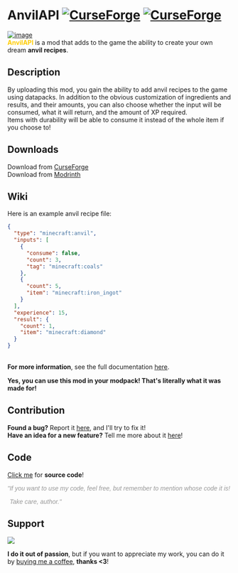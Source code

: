 # AnvilAPI [![CurseForge](http://cf.way2muchnoise.eu/full_634377_downloads.svg)](https://curseforge.com/minecraft/mc-mods/anvilapi) [![CurseForge](http://cf.way2muchnoise.eu/versions/For%20MC_634377_all.svg)](https://curseforge.com/minecraft/mc-mods/anvilapi)
[![image](https://imgur.com/LHUPcn3.png)](https://curseforge.com/minecraft/mc-mods/anvilapi "You can download this mod here!")\
<span style="color: #ffcc00;">**AnvilAPI**</span> is a mod that adds to the game the ability to create your own dream **anvil recipes**.

## Description

By uploading this mod, you gain the ability to add anvil recipes to the game using datapacks. In addition to the obvious customization of ingredients and results, and their amounts, you can also choose whether the input will be consumed, what it will return, and the amount of XP required.\
Items with durability will be able to consume it instead of the whole item if you choose to!

## Downloads

Download from [CurseForge](https://curseforge.com/minecraft/mc-mods/anvilapi "Then just click download ;)")\
Download from [Modrinth](https://modrinth.com/mod/anvilapi "Then just click download ;)")

## Wiki

Here is an example anvil recipe file:
```json
{
  "type": "minecraft:anvil",
  "inputs": [
    {
      "consume": false,
      "count": 3,
      "tag": "minecraft:coals"
    },
    {
      "count": 5,
      "item": "minecraft:iron_ingot"
    }
  ],
  "experience": 15,
  "result": {
    "count": 1,
    "item": "minecraft:diamond"
  }
}
```
\
**For more information**, see the full documentation [here](https://github.com/Hantonik/AnvilAPI/wiki "Here you will find answers to (almost) all your questions!").

**Yes, you can use this mod in your modpack! That's literally what it was made for!**

## Contribution

**Found a bug?** Report it [here](https://github.com/Hantonik/AnvilAPI/issues/new?labels=bug&amp;template=bug_report.md "Enter all the necessary information!"), and I'll try to fix it!\
**Have an idea for a new feature?** Tell me more about it [here](https://github.com/Hantonik/AnvilAPI/issues/new?labels=enhancement&amp;template=feature_request.md "I'm open to suggestions!")!

## Code

[Click me](https://github.com/Hantonik/AnvilAPI "All the magic is here!") for **source code**!

<em><span style="font-family: 'comic sans ms', sans-serif; color: #999999">"If you want to use my code, feel free, but remember to mention whose code it is!</span></em>
<em><p style="padding-left: 5px;"><span style="font-family: 'comic sans ms', sans-serif; color: #999999">Take care, author."</span></p></em>

## Support
<a title="Thanks!" href="https://www.buymeacoffee.com/hantonik"><img src="https://img.buymeacoffee.com/button-api/?text=Buy me a coffee&amp;emoji=&amp;slug=hantonik&amp;button_colour=FFDD00&amp;font_colour=000000&amp;font_family=Cookie&amp;outline_colour=000000&amp;coffee_colour=ffffff" /></a>

**I do it out of passion**, but if you want to appreciate my work, you can do it by [buying me a coffee](https://www.buymeacoffee.com/hantonik "Here!"), **thanks <3**!
